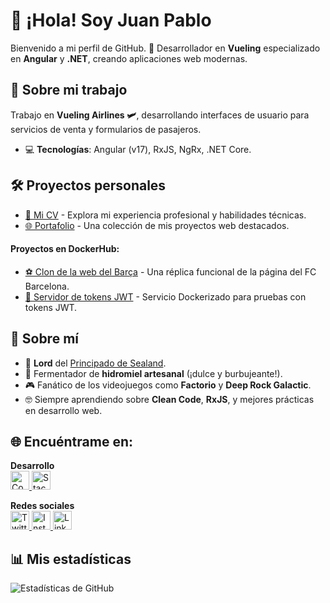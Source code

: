 # 🖖 ¡Hola! Soy **Juan Pablo**  
Bienvenido a mi perfil de GitHub. 🚀 Desarrollador en **Vueling** especializado en **Angular** y **.NET**, creando aplicaciones web modernas.  

## 💼 Sobre mi trabajo
Trabajo en **Vueling Airlines 🛩️**, desarrollando interfaces de usuario para servicios de venta y formularios de pasajeros.  
- 💻 **Tecnologías**: Angular (v17), RxJS, NgRx, .NET Core.  

## 🛠 Proyectos personales
- [📜 Mi CV](https://jp-curriculum.super.site/) - Explora mi experiencia profesional y habilidades técnicas.  
- [🌐 Portafolio](https://nexus122.github.io/personal-portfolio/) - Una colección de mis proyectos web destacados.  

#### Proyectos en DockerHub:
- [⚽ Clon de la web del Barça](https://hub.docker.com/r/jpromeropereira/futbol-club-barcelona-heroku-config) - Una réplica funcional de la página del FC Barcelona.  
- [🔑 Servidor de tokens JWT](https://hub.docker.com/r/jpromeropereira/jwt-test-token) - Servicio Dockerizado para pruebas con tokens JWT.  

## 🌟 Sobre mí
- 📜 **Lord** del [Principado de Sealand](https://es.wikipedia.org/wiki/Principado_de_Sealand).  
- 🍯 Fermentador de **hidromiel artesanal** (¡dulce y burbujeante!).  
- 🎮 Fanático de los videojuegos como **Factorio** y **Deep Rock Galactic**.  
- 🤓 Siempre aprendiendo sobre **Clean Code**, **RxJS**, y mejores prácticas en desarrollo web.  

## 🌐 Encuéntrame en:
**Desarrollo**  
<a href="https://codepen.io/nexus122" target="_blank">
  <img src="https://raw.githubusercontent.com/rahuldkjain/github-profile-readme-generator/master/src/images/icons/Social/codepen.svg" alt="CodePen" width="30" />
</a>
<a href="https://stackoverflow.com/users/jromero" target="_blank">
  <img src="https://raw.githubusercontent.com/rahuldkjain/github-profile-readme-generator/master/src/images/icons/Social/stack-overflow.svg" alt="Stack Overflow" width="30" />
</a>

**Redes sociales**  
<a href="https://twitter.com/necros122" target="_blank">
  <img src="https://raw.githubusercontent.com/rahuldkjain/github-profile-readme-generator/master/src/images/icons/Social/twitter.svg" alt="Twitter" width="30" />
</a>
<a href="https://instagram.com/jotape122" target="_blank">
  <img src="https://raw.githubusercontent.com/rahuldkjain/github-profile-readme-generator/master/src/images/icons/Social/instagram.svg" alt="Instagram" width="30" />
</a>
<a href="https://linkedin.com/in/jromero-frontend-developer" target="_blank">
  <img src="https://raw.githubusercontent.com/rahuldkjain/github-profile-readme-generator/master/src/images/icons/Social/linked-in-alt.svg" alt="LinkedIn" width="30" />
</a>

## 📊 Mis estadísticas
![Estadísticas de GitHub](https://github-readme-stats.vercel.app/api?username=nexus122&show_icons=true&theme=radical)
